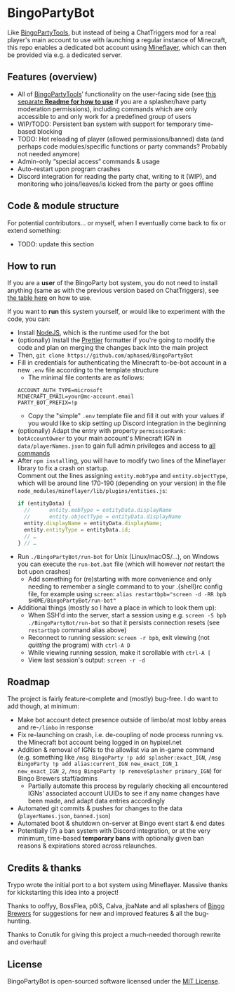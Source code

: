 # BingoPartyBot

Like [BingoPartyTools](https://github.com/aphased/BingoPartyTools?tab=readme-ov-file#all-available-commands),
but instead of being a ChatTriggers mod for a real player's main account to use
with launching a regular instance of Minecraft, this repo enables a dedicated
bot account using [Mineflayer](https://github.com/PrismarineJS/mineflayer),
which can then be provided via e.g. a dedicated server.


## Features (overview)

- All of [BingoPartyTools](https://github.com/aphased/BingoPartyTools?tab=readme-ov-file#all-available-commands
)’
functionality on the user-facing side (see [this separate **Readme for how to use**](https://github.com/aphased/BingoPartyCommands)
if you are a splasher/have party moderation permissions), including commands which
are only accessible to and only work for a predefined group of users
- WIP/TODO: Persistent ban system with support for temporary time-based blocking
- TODO: Hot reloading of player (allowed permissions/banned) data (and perhaps code modules/specific functions or party commands? Probably not needed anymore)
- Admin-only “special access“ commands & usage
- Auto-restart upon program crashes
- Discord integration for reading the party chat, writing to it (WIP), and monitoring who joins/leaves/is kicked from the party or goes offline


## Code & module structure

For potential contributors… or myself, when I eventually come back to fix or
extend something:

- TODO: update this section

<!-- - Start the bot (in my case on a Linux server) by executing
`./BingoPartyBot/run-bot` in the shell, which will start Node
    - There is also a `.bat` file now for launching/testing the bot locally on Windows. It does not (yet) re-launch automatically on crash unlike the Unix script. 
- In addition to initializing the bot, `index.mjs` enables command input
in-game via the console stdin
- Registering the chat listeners is done in `bot.mjs`
- Chat messages are parsed and acted upon in `modules/handleMessage.mjs`
- After an extra layer of preparing/"sanitizing" messages incl. sender checks
(`modules/handleCommand.mjs`), the "main features", party commands, are implemented and send results out to the game/Hypixel in `sharedCoreFunctionality.mjs`
(_shared_ as this is the part which could be re-used in both
the ChatTriggers and Mineflayer code)
- `boolChecks.mjs` and `utils.mjs` are modules with helper functionality
- data is stored in the `data` directory: `playerNames.json`,
`bingoBrewersRules.json`, and `autokickWords.json` (WIP on `banned.json`)
- `manageData.mjs` to interact with said data (also partially WIP) -->


## How to run

If you are a **user** of the BingoParty bot system, you do not need to install
anything (same as with the previous version based on ChatTriggers),
see [the table here](https://github.com/aphased/BingoPartyCommands?tab=readme-ov-file#all-available-commands)
on how to use.

If you want to **run** this system yourself, or would like to experiment with
the code, you can:
- Install [NodeJS](https://nodejs.org/en/download/prebuilt-installer/current),
  which is the runtime used for the bot
- (optionally) Install the [Prettier](https://prettier.io/docs/en/install#set-up-your-editor)
  formatter if you're going to modify the code and plan on merging the changes
  back into the main project
- Then, `git clone https://github.com/aphased/BingoPartyBot`
- Fill in credentials for authenticating the Minecraft to-be-bot account in a
  new `.env` file according to the template structure
    - The minimal file contents are as follows:
    ```env
    ACCOUNT_AUTH_TYPE=microsoft
    MINECRAFT_EMAIL=your@mc-account.email
    PARTY_BOT_PREFIX=!p
    ```
    - Copy the "simple" `.env` template file and fill it out with your values
    if you would like to skip setting up Discord integration in the beginning
- (optionally) Adapt the entry with property `permissionRank: botAccountOwner`
  to your main account's Minecraft IGN in `data/playerNames.json` to gain full admin
  privileges and access to [all commands](https://github.com/aphased/BingoPartyCommands?tab=readme-ov-file#admin-commands)
- After `npm install`ing, you will have to modify two lines of the Mineflayer library to fix a crash on startup.  
    Comment out the lines assigning `entity.mobType` and `entity.objectType`, which will be around line 170-190 (depending on your version) in the file `node_modules/mineflayer/lib/plugins/entities.js`:
    ```js
    if (entityData) {
      //      entity.mobType = entityData.displayName
      //      entity.objectType = entityData.displayName
      entity.displayName = entityData.displayName;
      entity.entityType = entityData.id;
      // …
    } // …
    ```
- Run `./BingoPartyBot/run-bot` for Unix (Linux/macOS/…), on Windows you can
  execute the `run-bot.bat` file (which will however _not_ restart the bot upon crashes)
    - Add something for (re)starting with more convenience and only needing to
    remember a single command to to your .{shell}rc config file, for example
    using `screen`: `alias restartbpb="screen -d -RR bpb $HOME/BingoPartyBot/run-bot"`
- Additional things (mostly so I have a place in which to look them up):
    - When SSH'd into the server, start a session using e.g. `screen -S bpb ./BingoPartyBot/run-bot`
    so that it persists connection resets (see `restartbpb` command alias above)
    - Reconnect to running session: `screen -r bpb`, exit viewing (not _quitting_ the program) with `ctrl-A D`
    - While viewing running session, make it scrollable with `ctrl-A [`
    - View last session's output: `screen -r -d`


## Roadmap

The project is fairly feature-complete and (mostly) bug-free.
I do want to add though, at minimum:

- Make bot account detect presence outside of limbo/at most lobby areas and
  re-`/limbo` in response
- Fix re-launching on crash, i.e. de-coupling of node process running vs. the
  Minecraft bot account being logged in on hypixel.net
- Addition & removal of IGNs to the allowlist via an in-game command
  (e.g. something like `/msg BingoParty !p add splasher:exact_IGN`,
  `/msg BingoParty !p add alias:current_IGN new_exact_IGN_1 new_exact_IGN_2`,
  `/msg BingoParty !p removeSplasher primary_IGN`) for Bingo Brewers staff/admins
  - Partially automate this process by regularly checking all encountered IGNs'
    associated account UUIDs to see if any name changes have been made, and
    adapt data entries accordingly
- Automated git commits & pushes for changes to the data
  (`playerNames.json`, `banned.json`)
- Automated boot & shutdown on-server at Bingo event start & end dates
- Potentially (?) a ban system with Discord integration, or at the very minimum,
  time-based **temporary bans** with optionally given ban reasons & expirations
  stored across relaunches.


## Credits & thanks

Trypo wrote the initial port to a bot system using Mineflayer.
Massive thanks for kickstarting this idea into a project!

Thanks to ooffyy, BossFlea, p0iS, Calva, jbaNate and all splashers of
[Bingo Brewers](https://discord.gg/bingobrewers)
for suggestions for new and improved features & all the bug-hunting.

Thanks to Conutik for giving this project a much-needed thorough rewrite and overhaul!


## License

BingoPartyBot is open-sourced software licensed under the [MIT License](https://opensource.org/licenses/MIT).
